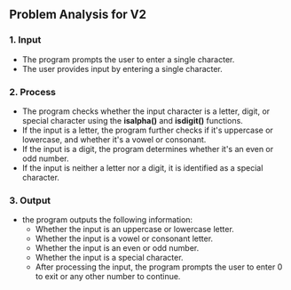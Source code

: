 ## Problem Analysis for V2
### 1. Input
   - The program prompts the user to enter a single character.
   - The user provides input by entering a single character.

### 2. Process
   - The program checks whether the input character is a letter, digit, or special character using the **isalpha()** and **isdigit()** functions.
   - If the input is a letter, the program further checks if it's uppercase or lowercase, and whether it's a vowel or consonant.
   - If the input is a digit, the program determines whether it's an even or odd number.
   - If the input is neither a letter nor a digit, it is identified as a special character.

### 3. Output
- the program outputs the following information:
     - Whether the input is an uppercase or lowercase letter.
     - Whether the input is a vowel or consonant letter.
     - Whether the input is an even or odd number.
     - Whether the input is a special character.
   - After processing the input, the program prompts the user to enter 0 to exit or any other number to continue.



